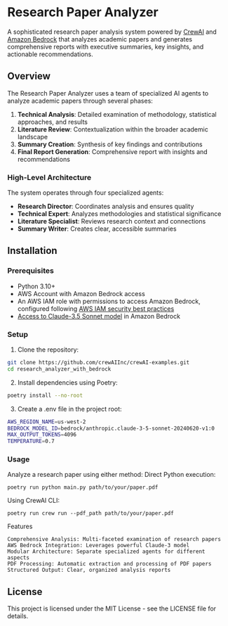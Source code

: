 # Research Paper Analyzer

A sophisticated research paper analysis system powered by [CrewAI](https://crewai.com) and [Amazon Bedrock](https://aws.amazon.com/bedrock/) that analyzes academic papers and generates comprehensive reports with executive summaries, key insights, and actionable recommendations.

## Overview

The Research Paper Analyzer uses a team of specialized AI agents to analyze academic papers through several phases:

1. **Technical Analysis**: Detailed examination of methodology, statistical approaches, and results
2. **Literature Review**: Contextualization within the broader academic landscape
3. **Summary Creation**: Synthesis of key findings and contributions
4. **Final Report Generation**: Comprehensive report with insights and recommendations

### High-Level Architecture

The system operates through four specialized agents:

- **Research Director**: Coordinates analysis and ensures quality
- **Technical Expert**: Analyzes methodologies and statistical significance
- **Literature Specialist**: Reviews research context and connections
- **Summary Writer**: Creates clear, accessible summaries

## Installation

### Prerequisites

- Python 3.10+
- AWS Account with Amazon Bedrock access
- An AWS IAM role with permissions to access Amazon Bedrock, configured following [AWS IAM security best practices](https://docs.aws.amazon.com/IAM/latest/UserGuide/best-practices.html)
- [Access to Claude-3.5 Sonnet model](https://docs.aws.amazon.com/bedrock/latest/userguide/model-access-modify.html) in Amazon Bedrock

### Setup

1. Clone the repository:
```bash
git clone https://github.com/crewAIInc/crewAI-examples.git
cd research_analyzer_with_bedrock
```
2. Install dependencies using Poetry:
```bash
poetry install --no-root
```
3. Create a .env file in the project root:
```bash
AWS_REGION_NAME=us-west-2
BEDROCK_MODEL_ID=bedrock/anthropic.claude-3-5-sonnet-20240620-v1:0
MAX_OUTPUT_TOKENS=4096
TEMPERATURE=0.7
```
### Usage

Analyze a research paper using either method:
Direct Python execution:

    poetry run python main.py path/to/your/paper.pdf

Using CrewAI CLI:
    
    poetry run crew run --pdf_path path/to/your/paper.pdf

Features

    Comprehensive Analysis: Multi-faceted examination of research papers
    AWS Bedrock Integration: Leverages powerful Claude-3 model
    Modular Architecture: Separate specialized agents for different aspects
    PDF Processing: Automatic extraction and processing of PDF papers
    Structured Output: Clear, organized analysis reports

## License

This project is licensed under the MIT License - see the LICENSE file for details.
